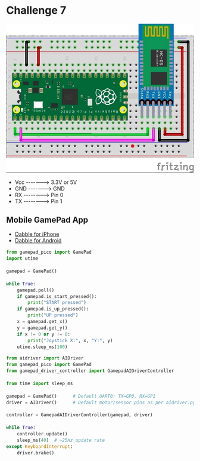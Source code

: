 # Challenge 7

![HC-05 BT Module Wiring Diagram](images/HC-05.png "HC-05 BT Module Wiring Diagram")

- Vcc -------> 3.3V or 5V
- GND -------> GND
- RX --------> Pin 0
- TX --------> Pin 1

## Mobile GamePad App

- [Dabble for iPhone](https://apps.apple.com/us/app/dabble-bluetooth-controller/id1472734455)
- [Dabble for Android](https://play.google.com/store/apps/details?id=io.dabbleapp&hl=en_AU)

```python
from gamepad_pico import GamePad
import utime

gamepad = GamePad()

while True:
    gamepad.poll()
    if gamepad.is_start_pressed():
        print("START pressed")
    if gamepad.is_up_pressed():
        print("UP pressed")
    x = gamepad.get_x()
    y = gamepad.get_y()
    if x != 0 or y != 0:
        print("Joystick X:", x, "Y:", y)
    utime.sleep_ms(100)
```

```python
from aidriver import AIDriver
from gamepad_pico import GamePad
from gamepad_driver_controller import GamepadAIDriverController

from time import sleep_ms

gamepad = GamePad()      # Default UART0: TX=GP0, RX=GP1
driver = AIDriver()      # Default motor/sensor pins as per aidriver.py

controller = GamepadAIDriverController(gamepad, driver)

while True:
    controller.update()
    sleep_ms(40)  # ~25Hz update rate
except KeyboardInterrupt:
    driver.brake()
```
